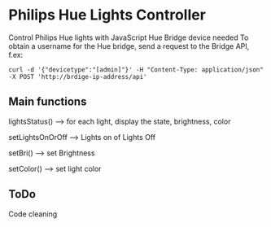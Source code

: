 # Philips Hue Lights Controller
Control Philips Hue lights with JavaScript 
Hue Bridge device needed
To obtain a username for the Hue bridge, send a request to the Bridge API, f.ex:
```
curl -d '{"devicetype":"[admin]"}' -H "Content-Type: application/json" -X POST 'http://brdige-ip-address/api'
```

## Main functions
lightsStatus() 
  --> for each light, display the state, brightness, color

setLightsOnOrOff
  --> Lights on of Lights Off

setBri()
  --> set Brightness

setColor()
  --> set light color

## ToDo
Code cleaning


